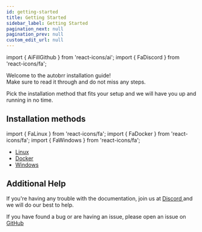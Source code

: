 ```yaml
---
id: getting-started
title: Getting Started
sidebar_label: Getting Started
pagination_next: null
pagination_prev: null
custom_edit_url: null
---
```


import { AiFillGithub } from 'react-icons/ai';
import { FaDiscord } from 'react-icons/fa';

Welcome to the autobrr installation guide!  
Make sure to read it through and do not miss any steps.

Pick the installation method that fits your setup and we will have you up and running in no time.

## Installation methods

import { FaLinux } from 'react-icons/fa';
import { FaDocker } from 'react-icons/fa';
import { FaWindows } from 'react-icons/fa';

* [Linux <FaLinux />](./installation)
* [Docker <FaDocker />](./docker)
* [Windows <FaWindows />](./windows)

## Additional Help

If you're having any trouble with the documentation, join us at [Discord <FaDiscord />](https://discord.gg/WQ2eUycxyT) and we will do our best to help.

If you have found a bug or are having an issue, please open an issue on [GitHub <AiFillGithub />](https://github.com/autobrr/autobrr/issues/)

